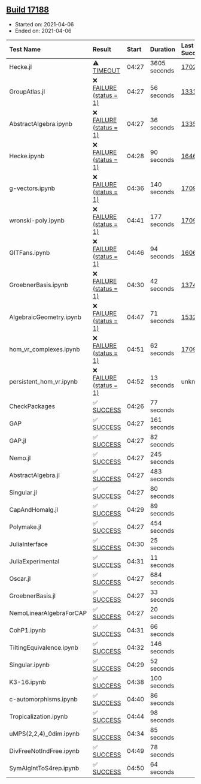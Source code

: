 ## [Build 17188](https://oscarci.mathematik.uni-kl.de/job/oscar/17188/)

* Started on: 2021-04-06
* Ended on: 2021-04-06

| Test Name    | Result | Start | Duration | Last Success | First Failure |
|:-------------|:-------|:------|:---------|:-------------|:--------------|
| Hecke.jl | ⚠ [TIMEOUT](https://oscarci.mathematik.uni-kl.de/job/oscar/17188/artifact/logs/build-17188/Hecke.jl.log) | 04:27 | 3605 seconds | [17022](https://oscarci.mathematik.uni-kl.de/job/oscar/17022/) | [17023](https://oscarci.mathematik.uni-kl.de/job/oscar/17023/) |
| GroupAtlas.jl | ❌ [FAILURE (status = 1)](https://oscarci.mathematik.uni-kl.de/job/oscar/17188/artifact/logs/build-17188/GroupAtlas.jl.log) | 04:27 | 56 seconds | [13311](https://oscarci.mathematik.uni-kl.de/job/oscar/13311/) | [13312](https://oscarci.mathematik.uni-kl.de/job/oscar/13312/) |
| AbstractAlgebra.ipynb | ❌ [FAILURE (status = 1)](https://oscarci.mathematik.uni-kl.de/job/oscar/17188/artifact/logs/build-17188/AbstractAlgebra.ipynb.log) | 04:27 | 36 seconds | [13355](https://oscarci.mathematik.uni-kl.de/job/oscar/13355/) | [13356](https://oscarci.mathematik.uni-kl.de/job/oscar/13356/) |
| Hecke.ipynb | ❌ [FAILURE (status = 1)](https://oscarci.mathematik.uni-kl.de/job/oscar/17188/artifact/logs/build-17188/Hecke.ipynb.log) | 04:28 | 90 seconds | [16463](https://oscarci.mathematik.uni-kl.de/job/oscar/16463/) | [16464](https://oscarci.mathematik.uni-kl.de/job/oscar/16464/) |
| g-vectors.ipynb | ❌ [FAILURE (status = 1)](https://oscarci.mathematik.uni-kl.de/job/oscar/17188/artifact/logs/build-17188/g-vectors.ipynb.log) | 04:36 | 140 seconds | [17099](https://oscarci.mathematik.uni-kl.de/job/oscar/17099/) | [17100](https://oscarci.mathematik.uni-kl.de/job/oscar/17100/) |
| wronski-poly.ipynb | ❌ [FAILURE (status = 1)](https://oscarci.mathematik.uni-kl.de/job/oscar/17188/artifact/logs/build-17188/wronski-poly.ipynb.log) | 04:41 | 177 seconds | [17098](https://oscarci.mathematik.uni-kl.de/job/oscar/17098/) | [17099](https://oscarci.mathematik.uni-kl.de/job/oscar/17099/) |
| GITFans.ipynb | ❌ [FAILURE (status = 1)](https://oscarci.mathematik.uni-kl.de/job/oscar/17188/artifact/logs/build-17188/GITFans.ipynb.log) | 04:46 | 94 seconds | [16068](https://oscarci.mathematik.uni-kl.de/job/oscar/16068/) | [16069](https://oscarci.mathematik.uni-kl.de/job/oscar/16069/) |
| GroebnerBasis.ipynb | ❌ [FAILURE (status = 1)](https://oscarci.mathematik.uni-kl.de/job/oscar/17188/artifact/logs/build-17188/GroebnerBasis.ipynb.log) | 04:30 | 42 seconds | [13748](https://oscarci.mathematik.uni-kl.de/job/oscar/13748/) | [13749](https://oscarci.mathematik.uni-kl.de/job/oscar/13749/) |
| AlgebraicGeometry.ipynb | ❌ [FAILURE (status = 1)](https://oscarci.mathematik.uni-kl.de/job/oscar/17188/artifact/logs/build-17188/AlgebraicGeometry.ipynb.log) | 04:47 | 71 seconds | [15322](https://oscarci.mathematik.uni-kl.de/job/oscar/15322/) | [15323](https://oscarci.mathematik.uni-kl.de/job/oscar/15323/) |
| hom_vr_complexes.ipynb | ❌ [FAILURE (status = 1)](https://oscarci.mathematik.uni-kl.de/job/oscar/17188/artifact/logs/build-17188/hom_vr_complexes.ipynb.log) | 04:51 | 62 seconds | [17099](https://oscarci.mathematik.uni-kl.de/job/oscar/17099/) | [17100](https://oscarci.mathematik.uni-kl.de/job/oscar/17100/) |
| persistent_hom_vr.ipynb | ❌ [FAILURE (status = 1)](https://oscarci.mathematik.uni-kl.de/job/oscar/17188/artifact/logs/build-17188/persistent_hom_vr.ipynb.log) | 04:52 | 13 seconds | unknown | unknown |
| CheckPackages | ✅ [SUCCESS](https://oscarci.mathematik.uni-kl.de/job/oscar/17188/artifact/logs/build-17188/CheckPackages.log) | 04:26 | 77 seconds |  |  |
| GAP | ✅ [SUCCESS](https://oscarci.mathematik.uni-kl.de/job/oscar/17188/artifact/logs/build-17188/GAP.log) | 04:27 | 161 seconds |  |  |
| GAP.jl | ✅ [SUCCESS](https://oscarci.mathematik.uni-kl.de/job/oscar/17188/artifact/logs/build-17188/GAP.jl.log) | 04:27 | 82 seconds |  |  |
| Nemo.jl | ✅ [SUCCESS](https://oscarci.mathematik.uni-kl.de/job/oscar/17188/artifact/logs/build-17188/Nemo.jl.log) | 04:27 | 245 seconds |  |  |
| AbstractAlgebra.jl | ✅ [SUCCESS](https://oscarci.mathematik.uni-kl.de/job/oscar/17188/artifact/logs/build-17188/AbstractAlgebra.jl.log) | 04:27 | 483 seconds |  |  |
| Singular.jl | ✅ [SUCCESS](https://oscarci.mathematik.uni-kl.de/job/oscar/17188/artifact/logs/build-17188/Singular.jl.log) | 04:27 | 80 seconds |  |  |
| CapAndHomalg.jl | ✅ [SUCCESS](https://oscarci.mathematik.uni-kl.de/job/oscar/17188/artifact/logs/build-17188/CapAndHomalg.jl.log) | 04:29 | 89 seconds |  |  |
| Polymake.jl | ✅ [SUCCESS](https://oscarci.mathematik.uni-kl.de/job/oscar/17188/artifact/logs/build-17188/Polymake.jl.log) | 04:27 | 454 seconds |  |  |
| JuliaInterface | ✅ [SUCCESS](https://oscarci.mathematik.uni-kl.de/job/oscar/17188/artifact/logs/build-17188/JuliaInterface.log) | 04:30 | 25 seconds |  |  |
| JuliaExperimental | ✅ [SUCCESS](https://oscarci.mathematik.uni-kl.de/job/oscar/17188/artifact/logs/build-17188/JuliaExperimental.log) | 04:31 | 11 seconds |  |  |
| Oscar.jl | ✅ [SUCCESS](https://oscarci.mathematik.uni-kl.de/job/oscar/17188/artifact/logs/build-17188/Oscar.jl.log) | 04:27 | 684 seconds |  |  |
| GroebnerBasis.jl | ✅ [SUCCESS](https://oscarci.mathematik.uni-kl.de/job/oscar/17188/artifact/logs/build-17188/GroebnerBasis.jl.log) | 04:27 | 33 seconds |  |  |
| NemoLinearAlgebraForCAP | ✅ [SUCCESS](https://oscarci.mathematik.uni-kl.de/job/oscar/17188/artifact/logs/build-17188/NemoLinearAlgebraForCAP.log) | 04:27 | 20 seconds |  |  |
| CohP1.ipynb | ✅ [SUCCESS](https://oscarci.mathematik.uni-kl.de/job/oscar/17188/artifact/logs/build-17188/CohP1.ipynb.log) | 04:31 | 66 seconds |  |  |
| TiltingEquivalence.ipynb | ✅ [SUCCESS](https://oscarci.mathematik.uni-kl.de/job/oscar/17188/artifact/logs/build-17188/TiltingEquivalence.ipynb.log) | 04:32 | 146 seconds |  |  |
| Singular.ipynb | ✅ [SUCCESS](https://oscarci.mathematik.uni-kl.de/job/oscar/17188/artifact/logs/build-17188/Singular.ipynb.log) | 04:29 | 52 seconds |  |  |
| K3-16.ipynb | ✅ [SUCCESS](https://oscarci.mathematik.uni-kl.de/job/oscar/17188/artifact/logs/build-17188/K3-16.ipynb.log) | 04:38 | 100 seconds |  |  |
| c-automorphisms.ipynb | ✅ [SUCCESS](https://oscarci.mathematik.uni-kl.de/job/oscar/17188/artifact/logs/build-17188/c-automorphisms.ipynb.log) | 04:40 | 86 seconds |  |  |
| Tropicalization.ipynb | ✅ [SUCCESS](https://oscarci.mathematik.uni-kl.de/job/oscar/17188/artifact/logs/build-17188/Tropicalization.ipynb.log) | 04:44 | 98 seconds |  |  |
| uMPS(2,2,4)_0dim.ipynb | ✅ [SUCCESS](https://oscarci.mathematik.uni-kl.de/job/oscar/17188/artifact/logs/build-17188/uMPS-2-2-4-_0dim.ipynb.log) | 04:34 | 85 seconds |  |  |
| DivFreeNotIndFree.ipynb | ✅ [SUCCESS](https://oscarci.mathematik.uni-kl.de/job/oscar/17188/artifact/logs/build-17188/DivFreeNotIndFree.ipynb.log) | 04:49 | 78 seconds |  |  |
| SymAlgIntToS4rep.ipynb | ✅ [SUCCESS](https://oscarci.mathematik.uni-kl.de/job/oscar/17188/artifact/logs/build-17188/SymAlgIntToS4rep.ipynb.log) | 04:50 | 64 seconds |  |  |

